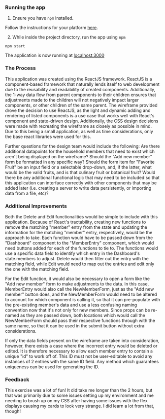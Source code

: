 ### Running the app

1. Ensure you have `npm` installed.

Follow the instructions for your platform [here](https://github.com/npm/npm).

2. While inside the project directory, run the app using `npm`

````
npm start
````
The application is now running at [localhost:3000](localhost:3000)

### The Process

  This application was created using the ReactJS framework. ReactJS is a component-based framework that naturally lends itself to web development due to the reusability and readability of created components. Additionally, the 1-way data flow from parent components to their children ensures that adjustments made to the children will not negatively impact larger components, or other children of the same parent. The wireframe provided drove the decision to use ReactJS, as the light and dynamic adding and rendering of listed components is a use case that works well with React's component and state-driven design. Additionally, the CSS design decisions were made with recreating the wireframe as closely as possible in mind. Due to this being a small application, as well as time considerations, only the base react libraries were used for this.

  Further questions for the design team would include the following: Are there additional datapoints for the household members that need to exist which aren't being displayed on the wireframe? Should the "Add new member" form be formatted in any specific way? Should the form item for "Favorite Fruit" be an input field or a selectable drop-down, and, if the latter, what would be the valid fruits, and is that culinary fruit or botanical fruit? Would there be any additional functional logic that may need to be included so that this application can interface correctly with other components that may be added later (i.e. creating a server to write data persistently, or importing data from a file, etc)?

### Additional Improvements

  Both the Delete and Edit functionalities would be simple to include with this application. Because of React's tractability, creating new functions to remove the matching "member" entry from the state and updating the information for the matching "member" entry, respectively, would be the approach to take. Each function would have to be passed down from the "Dashboard" component to the "MemberEntry" component, which would need buttons added for each of the functions to tie to. The functions would use a specific data field to identify which entry in the Dashboard's state.members to adjust. Delete would then filter out the entry with the matching field, while Edit would need to map out the entries and edit only the one with the matching field.

  For the Edit function, it would also be necessary to open a form like the "Add new member" form to make adjustments to the data. In this case, MemberEntry would also call the NewMemberForm, just as the "Add new member" button does, and the NewMemberForm would need to be altered to account for which component is calling it, so that it can pre-populate with the pre-existing member's data and use a less confusing naming convention now that it's not only for new members. Since props can be re-named as they are passed down, both locations which would call the NewMemberForm should pass their respective functions through with the same name, so that it can be used in the submit button without extra considerations.

  If only the data fields present on the wireframe are taken into consideration, however, there exists a case where the incorrect entry would be deleted or edited. It is therefore necessary to allow each member entry to contain a unique "id" to work off of. This ID must not be user-editable to avoid any instances of 2 entries with the same ID field. Any method which guarantees uniqueness can be used for generating the ID.

### Feedback
  This exercise was a lot of fun! It did take me longer than the 2 hours, but that was primarily due to some issues setting up my environment and me needing to brush up on my CSS after having some issues with the flex displays causing my cards to look very strange. I did learn a lot from that, though!
